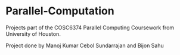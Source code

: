 # Parallel-Computation

Projects part of the COSC6374 Parallel Computing Coursework from University of Houston.

Project done by Manoj Kumar Cebol Sundarrajan and Bijon Sahu 
